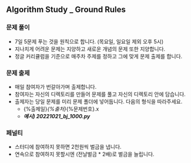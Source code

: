 ## Algorithm Study _ Ground Rules

### 문제 풀이
- 7일 5문제 푸는 것을 원칙으로 합니다. (목요일, 일요일 제외 오후 5시)
- 지나치게 어려운 문제는 지양하고 새로운 개념의 문제 또한 지양합니다.
- 정글 커리큘럼을 기준으로 매주차 주제를 정하고 그에 맞게 문제 출제를 합니다.

### 문제 출제
- 매일 참여자가 번갈아가며 출제합니다.
- 참여자는 자신의 디렉토리를 만들어 문제를 풀고 자신의 디렉토리 안에 담습니다.
- 출제자는 당일 문제를 미리 문제 폴더에 넣어둡니다. 다음의 형식을 따라주세요.
  - {%출제일}_{%출처}_{%문제번호}.x
  - ***예시) 20221021_bj_1000.py***
  
### 페널티
- 스터디에 참여하지 못하면 2천원씩 벌금을 냅니다.
- 연속으로 참여하지 못할시엔 (전날벌금 * 2배)로 벌금을 늘립니다.
